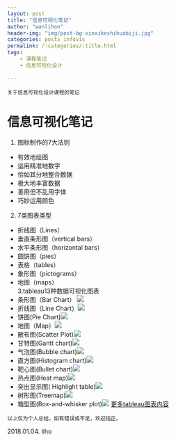 ```yaml
---
layout: post
title: "信息可视化笔记"
author: "wanlihon"
header-img: "img/post-bg-xinxikeshihuabiji.jpg"
categories: posts infovis
permalink: /:categories/:title.html
tags:
    - 课程笔记
	- 信息可视化设计
    
---
```

```
关于信息可视化设计课程的笔记
```
# **信息可视化笔记**
1. 图标制作的7大法则  
-  有效地绘图
-  运用精准地数字
-  恰如其分地整合数据
-  极大地丰富数据
-  善用但不乱用字体
-  巧妙运用颜色
2. 7类图表类型
- 折线图（Lines）
- 垂直条形图（vertical bars）
- 水平条形图（horizontal bars）
- 圆饼图（pies）
- 表格（tables）
- 象形图（pictograms）
- 地图（maps）  
3.tableau13种数据可视化图表  
- 条形图（Bar Chart）
![](https://cdns.tblsft.com/sites/default/files/which-chart-bar-chart-1.jpg)
- 折线图（Line Chart）![](https://cdns.tblsft.com/sites/default/files/figure-3.jpg)
- 饼图(Pie Chart)![](https://cdnl.tblsft.com/sites/default/files/figure-6.jpg)
- 地图（Map）![](https://cdnl.tblsft.com/sites/default/files/figure-7.jpg)
- 散布图(Scatter Plot)![](https://cdnl.tblsft.com/sites/default/files/figure-9.jpg)
- 甘特图(Gantt chart)![](https://cdnl.tblsft.com/sites/default/files/figure-10.jpg)
- 气泡图(Bubble chart)![](https://cdns.tblsft.com/sites/default/files/figure-12.jpg)
- 直方图(Histogram chart)![](https://cdnl.tblsft.com/sites/default/files/figure-14.jpg)
- 靶心图(Bullet chart)![](https://cdnl.tblsft.com/sites/default/files/figure-15.jpg)
- 热点图(Heat map)![](https://cdnl.tblsft.com/sites/default/files/figure-16.jpg)
- 突出显示图( Highlight table)![](https://cdnl.tblsft.com/sites/default/files/figure-17.jpg)
- 树形图(Treemap)![](https://cdns.tblsft.com/sites/default/files/figure-18.jpg)
- 箱型图(Box-and-whisker plot)![](https://cdnl.tblsft.com/sites/default/files/figure-20.jpg)
[更多tableau图表内容](https://www.tableau.com/zh-cn/learn/whitepapers/which-chart-or-graph-is-right-for-you)

```
以上仅为个人总结，如有错误或不足，欢迎指正。
```
2018.01.04. liho

